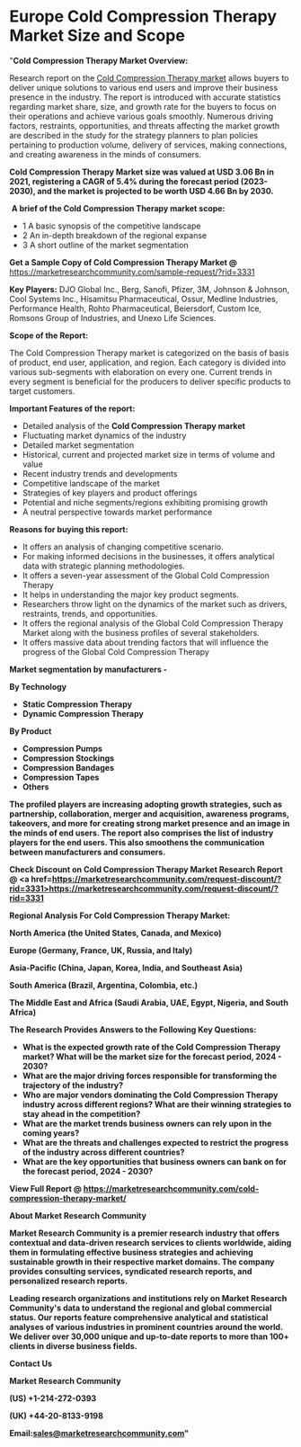 # Europe Cold Compression Therapy Market Size and Scope 
"<strong>Cold Compression Therapy Market Overview:</strong>

Research report on the <a href=https://marketresearchcommunity.com/cold-compression-therapy-market/>Cold Compression Therapy market</a> allows buyers to deliver unique solutions to various end users and improve their business presence in the industry. The report is introduced with accurate statistics regarding market share, size, and growth rate for the buyers to focus on their operations and achieve various goals smoothly. Numerous driving factors, restraints, opportunities, and threats affecting the market growth are described in the study for the strategy planners to plan policies pertaining to production volume, delivery of services, making connections, and creating awareness in the minds of consumers.

<strong>Cold Compression Therapy Market size was valued at USD 3.06 Bn in 2021, registering a CAGR of 5.4% during the forecast period (2023-2030), and the market is projected to be worth USD 4.66 Bn by 2030.</strong>

 <Strong>A brief of the Cold Compression Therapy market scope:</Strong>
<ul>
 <li>1  A basic synopsis of the competitive landscape</li>
 <li>2  An in-depth breakdown of the regional expanse</li>
 <li>3  A short outline of the market segmentation</li>
</ul>
<strong>Get a Sample Copy of Cold Compression Therapy Market @ </b></strong><a href=https://marketresearchcommunity.com/sample-request/?rid=3331><u>https://marketresearchcommunity.com/sample-request/?rid=3331</u></a>

<strong>Key Players:</strong> 
DJO Global Inc., Berg, Sanofi, Pfizer, 3M, Johnson &amp; Johnson, Cool Systems Inc., Hisamitsu Pharmaceutical, Ossur, Medline Industries, Performance Health, Rohto Pharmaceutical, Beiersdorf, Custom Ice, Romsons Group of Industries, and Unexo Life Sciences.

<strong>Scope of the Report:</strong>

The Cold Compression Therapy market is categorized on the basis of basis of product, end user, application, and region. Each category is divided into various sub-segments with elaboration on every one. Current trends in every segment is beneficial for the producers to deliver specific products to target customers.

<strong><b>Important Features of the report:</b></strong>
<ul>
  <li>Detailed analysis of the <strong><b>Cold Compression Therapy </b></strong><strong><b>market</b></strong></li>
  <li>Fluctuating market dynamics of the industry</li>
  <li>Detailed market segmentation</li>
  <li>Historical, current and projected market size in terms of volume and value</li>
  <li>Recent industry trends and developments</li>
  <li>Competitive landscape of the market</li>
  <li>Strategies of key players and product offerings</li>
  <li>Potential and niche segments/regions exhibiting promising growth</li>
  <li>A neutral perspective towards market performance</li>
</ul>
<strong><b>Reasons for buying this report:</b></strong>
<ul>
  <li>It offers an analysis of changing competitive scenario.</li>
  <li>For making informed decisions in the businesses, it offers analytical data with strategic planning methodologies.</li>
  <li>It offers a seven-year assessment of the Global Cold Compression Therapy</li>
  <li>It helps in understanding the major key product segments.</li>
  <li>Researchers throw light on the dynamics of the market such as drivers, restraints, trends, and opportunities.</li>
  <li>It offers the regional analysis of the Global Cold Compression Therapy Market along with the business profiles of several stakeholders.</li>
  <li>It offers massive data about trending factors that will influence the progress of the Global Cold Compression Therapy</li>
</ul>

<strong>Market segmentation by manufacturers -</strong>


<strong><strong>By Technology</strong></h4>
<ul>
 	<li>Static Compression Therapy</li>
 	<li>Dynamic Compression Therapy</li>
</ul>
<strong><strong>By Product</strong></h4>
<ul>
 	<li>Compression Pumps</li>
 	<li>Compression Stockings</li>
 	<li>Compression Bandages</li>
 	<li>Compression Tapes</li>
 	<li>Others</li>
</ul>

The profiled players are increasing adopting growth strategies, such as partnership, collaboration, merger and acquisition, awareness programs, takeovers, and more for creating strong market presence and an image in the minds of end users. The report also comprises the list of industry players for the end users. This also smoothens the communication between manufacturers and consumers.

<strong><b>Check Discount on Cold Compression Therapy Market Research Report @ </b></strong><a href=https://marketresearchcommunity.com/request-discount/?rid=3331><u>https://marketresearchcommunity.com/request-discount/?rid=3331</u></a>

<strong>Regional Analysis For Cold Compression Therapy Market:</strong>

<strong>North America</strong> (the United States, Canada, and Mexico)

<strong>Europe</strong> (Germany, France, UK, Russia, and Italy)

<strong>Asia-Pacific</strong> (China, Japan, Korea, India, and Southeast Asia)

<strong>South America</strong> (Brazil, Argentina, Colombia, etc.)

<strong>The Middle East and Africa</strong> (Saudi Arabia, UAE, Egypt, Nigeria, and South Africa)

<strong>The Research Provides Answers to the Following Key Questions:</strong>
<ul>
 	<li>What is the expected growth rate of the Cold Compression Therapy market? What will be the market size for the forecast period, 2024 - 2030?</li>
 	<li>What are the major driving forces responsible for transforming the trajectory of the industry?</li>
 	<li>Who are major vendors dominating the Cold Compression Therapy industry across different regions? What are their winning strategies to stay ahead in the competition?</li>
 	<li>What are the market trends business owners can rely upon in the coming years?</li>
 	<li>What are the threats and challenges expected to restrict the progress of the industry across different countries?</li>
 	<li>What are the key opportunities that business owners can bank on for the forecast period, 2024 - 2030?</li>
</ul>

<strong>View Full Report @</strong> <a href=https://marketresearchcommunity.com/cold-compression-therapy-market/>https://marketresearchcommunity.com/cold-compression-therapy-market/</a>

<strong>About Market Research Community</strong>

Market Research Community is a premier research industry that offers contextual and data-driven research services to clients worldwide, aiding them in formulating effective business strategies and achieving sustainable growth in their respective market domains. The company provides consulting services, syndicated research reports, and personalized research reports.

Leading research organizations and institutions rely on Market Research Community's data to understand the regional and global commercial status. Our reports feature comprehensive analytical and statistical analyses of various industries in prominent countries around the world. We deliver over 30,000 unique and up-to-date reports to more than 100+ clients in diverse business fields.

<strong>Contact Us</strong>

<strong>Market Research Community</strong>

(US) +1-214-272-0393

(UK) +44-20-8133-9198

<strong>Email:</strong>sales@marketresearchcommunity.com"
